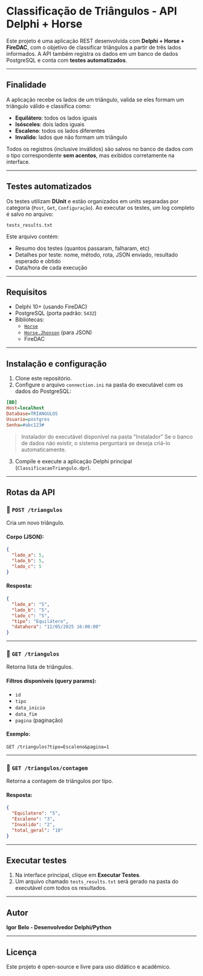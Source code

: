 # Classificação de Triângulos - API Delphi + Horse

Este projeto é uma aplicação REST desenvolvida com **Delphi + Horse + FireDAC**, com o objetivo de classificar triângulos a partir de três lados informados. A API também registra os dados em um banco de dados PostgreSQL e conta com **testes automatizados**.

---

## Finalidade

A aplicação recebe os lados de um triângulo, valida se eles formam um triângulo válido e classifica como:

- **Equilátero**: todos os lados iguais
- **Isósceles**: dois lados iguais
- **Escaleno**: todos os lados diferentes
- **Invalido**: lados que não formam um triângulo

Todos os registros (inclusive inválidos) são salvos no banco de dados com o tipo correspondente **sem acentos**, mas exibidos corretamente na interface.

---

## Testes automatizados

Os testes utilizam **DUnit** e estão organizados em units separadas por categoria (`Post`, `Get`, `Configuração`). Ao executar os testes, um log completo é salvo no arquivo:

```
tests_results.txt
```

Este arquivo contém:

- Resumo dos testes (quantos passaram, falharam, etc)
- Detalhes por teste: nome, método, rota, JSON enviado, resultado esperado e obtido
- Data/hora de cada execução

---

## Requisitos

- Delphi 10+ (usando FireDAC)
- PostgreSQL (porta padrão: `5432`)
- Bibliotecas:
  - [`Horse`](https://github.com/HashLoad/horse)
  - [`Horse.Jhonson`](https://github.com/HashLoad/horse-jhonson) (para JSON)
  - FireDAC

---

## Instalação e configuração

1. Clone este repositório.
2. Configure o arquivo `connection.ini` na pasta do executável com os dados do PostgreSQL:

```ini
[BD]
Host=localhost
Database=TRIANGULOS
Usuario=postgres
Senha=#abc123#
```
>  Instalador do executável disponível na pasta "Instalador"
>  Se o banco de dados não existir, o sistema perguntará se deseja criá-lo automaticamente.

3. Compile e execute a aplicação Delphi principal (`ClassificacaoTriangulo.dpr`).

---

## Rotas da API

### 🔹 `POST /triangulos`

Cria um novo triângulo.

#### Corpo (JSON):

```json
{
  "lado_a": 5,
  "lado_b": 5,
  "lado_c": 5
}
```

#### Resposta:

```json
{
  "lado_a": "5",
  "lado_b": "5",
  "lado_c": "5",
  "tipo": "Equilátero",
  "datahora": "12/05/2025 16:00:00"
}
```

---

### 🔹 `GET /triangulos`

Retorna lista de triângulos.

#### Filtros disponíveis (query params):

- `id`
- `tipo`
- `data_inicio`
- `data_fim`
- `pagina` (paginação)

#### Exemplo:

```
GET /triangulos?tipo=Escaleno&pagina=1
```

---

### 🔹 `GET /triangulos/contagem`

Retorna a contagem de triângulos por tipo.

#### Resposta:

```json
{
  "Equilatero": "5",
  "Escaleno": "3",
  "Invalido": "2",
  "total_geral": "10"
}
```

---

## Executar testes

1. Na interface principal, clique em **Executar Testes**.
2. Um arquivo chamado `tests_results.txt` será gerado na pasta do executável com todos os resultados.

---

##  Autor

**Igor Belo - Desenvolvedor Delphi/Python** 

---

##  Licença

Este projeto é open-source e livre para uso didático e acadêmico.
